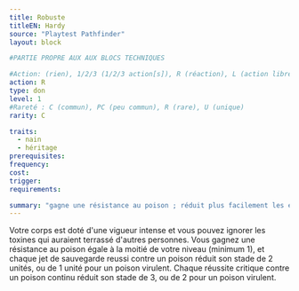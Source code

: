 ```yaml
---
title: Robuste
titleEN: Hardy
source: "Playtest Pathfinder"
layout: block

#PARTIE PROPRE AUX AUX BLOCS TECHNIQUES

#Action: (rien), 1/2/3 (1/2/3 action[s]), R (réaction), L (action libre)
action: R
type: don
level: 1
#Rareté : C (commun), PC (peu commun), R (rare), U (unique)
rarity: C

traits:
  - nain
  - héritage
prerequisites:
frequency:
cost:
trigger: 
requirements:

summary: "gagne une résistance au poison ; réduit plus facilement les effets du poison"
---
```


Votre corps est doté d'une vigueur intense et vous pouvez ignorer les toxines qui auraient terrassé d'autres personnes. Vous gagnez une résistance au poison égale à la moitié de votre niveau (minimum 1), et chaque jet de sauvegarde reussi contre un poison réduit son stade de 2 unités, ou de 1 unité pour un poison virulent. Chaque réussite critique contre un poison continu réduit son stade de 3, ou de 2 pour un poison virulent.